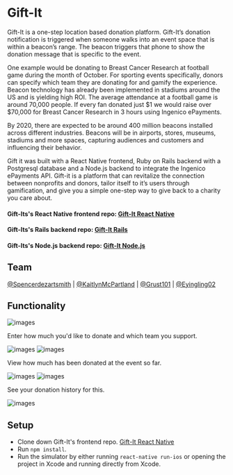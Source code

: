 # Gift-It
Gift-It is a one-step location based donation platform. Gift-It’s donation notification is triggered when someone walks into an event space that is within a beacon’s range. The beacon triggers that phone to show the donation message that is specific to the event.

One example would be donating to Breast Cancer Research at football game during the month of October. For sporting events specifically, donors can specify which team they are donating for and gamify the experience. Beacon technology has already been implemented in stadiums around the US and is yielding high ROI. The average attendance at a football game is around 70,000 people. If every fan donated just $1 we would raise over $70,000 for Breast Cancer Research in 3 hours using Ingenico ePayments.

By 2020, there are expected to be around 400 million beacons installed across different industries. Beacons will be in airports, stores, museums, stadiums and more spaces, capturing audiences and customers and influencing their behavior.

Gift it was built with a React Native frontend, Ruby on Rails backend with a Postgresql database and a Node.js backend to integrate the Ingenico ePayments API. Gift-it is a platform that can revitalize the connection between nonprofits and donors, tailor itself to it’s users through gamification, and give you a simple one-step way to give back to a charity you care about.

#### Gift-Its's React Native frontend repo: [Gift-It React Native](https://github.com/spencerdezartsmith/Gift_It)
#### Gift-Its's Rails backend repo: [Gift-It Rails](https://github.com/KaitlynMcPartland/Gift-It-API)
#### Gift-Its's Node.js backend repo: [Gift-It Node.js](https://github.com/eyingling02/Gift-It-Node-Backend)

## Team
[@Spencerdezartsmith](https://github.com/spencerdezartsmith) | [@KaitlynMcPartland](https://github.com/KaitlynMcPartland) | [@Grust101](https://github.com/grust101) | [@Eyingling02](https://github.com/eyingling02)

## Functionality
![images](/src/Resources/loading_page.png)

Enter how much you'd like to donate and which team you support.

![images](/src/Resources/donation_page.png) ![images](/src/Resources/confirmation_page.png)

View how much has been donated at the event so far.

![images](/src/Resources/graph_page.png) ![images](/src/Resources/toggled_graph.png)

See your donation history for this.

![images](/src/Resources/history_page.png)

## Setup
* Clone down Gift-It's frontend repo. [Gift-It React Native](https://github.com/spencerdezartsmith/Gift_It)
* Run ```npm install```.
* Run the simulator by either running ```react-native run-ios``` or opening the project in Xcode and running directly from Xcode.
